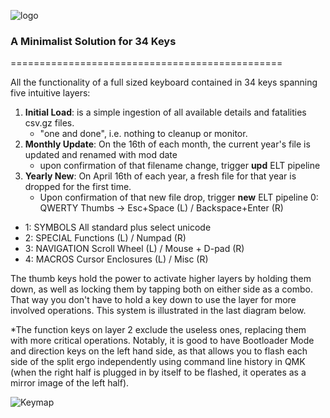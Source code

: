 ![logo](https://i.imgur.com/6et4MDj.png)

### A Minimalist Solution for 34 Keys
===============================================

All the functionality of a full sized keyboard contained in 34 keys spanning five intuitive layers:

1. **Initial Load**: is a simple ingestion of all available details and fatalities csv.gz files.  
    - "one and done", i.e. nothing to cleanup or monitor.
2. **Monthly Update**: On the 16th of each month, the current year's file is updated and renamed with mod date
    - upon confirmation of that filename change, trigger **upd** ELT pipeline  
3. **Yearly New**: On April 16th of each year, a fresh file for that year is dropped for the first time.  
    - Upon confirmation of that new file drop, trigger **new** ELT pipeline
0: QWERTY      Thumbs → Esc+Space (L) / Backspace+Enter (R) 
* 1: SYMBOLS     All standard plus select unicode
* 2: SPECIAL     Functions (L) / Numpad (R)
* 3: NAVIGATION  Scroll Wheel (L) / Mouse + D-pad (R)
* 4: MACROS      Cursor Enclosures (L) / Misc (R) 

The thumb keys hold the power to activate higher layers by holding them down, as well as locking them by tapping both on either side as a combo. That way you don't have to hold a key down to use the layer for more involved operations. This system is illustrated in the last diagram below.

*The function keys on layer 2 exclude the useless ones, replacing them with more critical operations. Notably, it is good to have Bootloader Mode and direction keys on the left hand side, as that allows you to flash each side of the split ergo independently using command line history in QMK (when the right half is plugged in by itself to be flashed, it operates as a mirror image of the left half).

![Keymap](https://i.imgur.com/cBA9I0C.png)